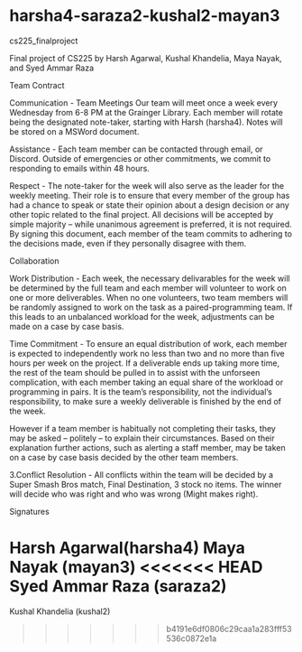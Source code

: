 # harsha4-saraza2-kushal2-mayan3
cs225_finalproject

Final project of CS225 by Harsh Agarwal, Kushal Khandelia, Maya Nayak, and Syed Ammar Raza

Team Contract

Communication - Team Meetings Our team will meet once a week every Wednesday from 6-8 PM at the Grainger Library. Each member will rotate being the designated note-taker, starting with Harsh (harsha4). Notes will be stored on a MSWord document.

Assistance - Each team member can be contacted through email, or Discord. Outside of emergencies or other commitments, we commit to responding to emails within 48 hours.

Respect - The note-taker for the week will also serve as the leader for the weekly meeting. Their role is to ensure that every member of the group has had a chance to speak or state their opinion about a design decision or any other topic related to the final project. All decisions will be accepted by simple majority – while unanimous agreement is preferred, it is not required. By signing this document, each member of the team commits to adhering to the decisions made, even if they personally disagree with them.

Collaboration

Work Distribution - Each week, the necessary delivarables for the week will be determined by the full team and each member will volunteer to work on one or more deliverables. When no one volunteers, two team members will be randomly assigned to work on the task as a paired-programming team. If this leads to an unbalanced workload for the week, adjustments can be made on a case by case basis.

Time Commitment - To ensure an equal distribution of work, each member is expected to independently work no less than two and no more than five hours per week on the project. If a deliverable ends up taking more time, the rest of the team should be pulled in to assist with the unforseen complication, with each member taking an equal share of the workload or programming in pairs. It is the team’s responsibility, not the individual’s responsibility, to make sure a weekly deliverable is finished by the end of the week.

However if a team member is habitually not completing their tasks, they may be asked – politely – to explain their circumstances. Based on their explanation further actions, such as alerting a staff member, may be taken on a case by case basis decided by the other team members.

3.Conflict Resolution - All conflicts within the team will be decided by a Super Smash Bros match, Final Destination, 3 stock no items. The winner will decide who was right and who was wrong (Might makes right).

Signatures

Harsh Agarwal(harsha4) 
Maya Nayak (mayan3)
<<<<<<< HEAD
Syed Ammar Raza (saraza2)
=======
Kushal Khandelia (kushal2)
>>>>>>> b4191e6df0806c29caa1a283fff53536c0872e1a
